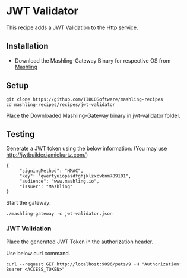 # JWT Validator
This recipe adds a JWT Validation to the Http service.

## Installation
* Download the Mashling-Gateway Binary for respective OS from [Mashling](https://github.com/TIBCOSoftware/mashling/tree/master#installation-and-usage)

## Setup
```
git clone https://github.com/TIBCOSoftware/mashling-recipes
cd mashling-recipes/recipes/jwt-validator
```
Place the Downloaded Mashling-Gateway binary in jwt-validator folder.

## Testing

Generate a JWT token using the below information:
(You may use http://jwtbuilder.jamiekurtz.com/)

```
{
     "signingMethod": "HMAC",
     "key": "qwertyuiopasdfghjklzxcvbnm789101",
     "audience": "www.mashling.io",
     "issuer": "Mashling"
}
```

Start the gateway:
```
./mashling-gateway -c jwt-validator.json
```

### JWT Validation

Place the generated JWT Token in the authorization header.

Use below curl command.

```
curl --request GET http://localhost:9096/pets/9 -H "Authorization: Bearer <ACCESS_TOKEN>"

```
